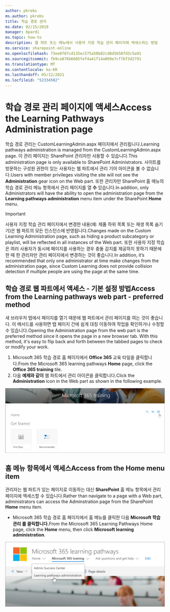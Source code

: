```yaml
---
author: pkrebs
ms.author: pkrebs
title: 학습 경로 관리
ms.date: 02/15/2019
manager: bpardi
ms.topic: how-to
description: 웹 파트 또는 메뉴에서 사용자 지정 학습 관리 페이지에 액세스하는 방법
ms.service: sharepoint-online
ms.openlocfilehash: 73ee8f07cd135ec575a50b82cd8d5650fd3c5a91
ms.sourcegitcommit: fb9ca876b6605fef4a41f14a069e7cf7bf3d2791
ms.translationtype: MT
ms.contentlocale: ko-KR
ms.lasthandoff: 05/12/2021
ms.locfileid: "52334502"
---
```

# <a name="access-the-learning-pathways-administration-page"></a><span data-ttu-id="20b38-103">학습 경로 관리 페이지에 액세스</span><span class="sxs-lookup"><span data-stu-id="20b38-103">Access the Learning Pathways Administration page</span></span>

<span data-ttu-id="20b38-104">학습 경로 관리는 CustomLearningAdmin.aspx 페이지에서 관리됩니다.</span><span class="sxs-lookup"><span data-stu-id="20b38-104">Learning pathways administration is managed from the CustomLearningAdmin.aspx page.</span></span> <span data-ttu-id="20b38-105">이 관리 페이지는 SharePoint 관리자만 사용할 수 있습니다.</span><span class="sxs-lookup"><span data-stu-id="20b38-105">This administration page is only available to SharePoint Administrators.</span></span> <span data-ttu-id="20b38-106">사이트를 방문하는 구성원 권한이 있는 사용자는  웹 파트에서 관리 기어 아이콘을 볼 수 없습니다.</span><span class="sxs-lookup"><span data-stu-id="20b38-106">Users with member privileges visiting the site will not see the **Administration** gear icon on the Web part.</span></span> <span data-ttu-id="20b38-107">또한 관리자만 SharePoint 홈 메뉴의 학습 경로 관리  메뉴 항목에서 관리 페이지를 열 **수** 있습니다.</span><span class="sxs-lookup"><span data-stu-id="20b38-107">In addition, only Administrators will have the ability to open the administration page from the **Learning pathways administration** menu item under the SharePoint **Home** menu.</span></span> 

> [!IMPORTANT]
> <span data-ttu-id="20b38-108">사용자 지정 학습 관리 페이지에서 변경한 내용(예: 제품 하위 목록 또는 재생 목록 숨기기)은 웹 파트의 모든 인스턴스에 반영됩니다.</span><span class="sxs-lookup"><span data-stu-id="20b38-108">Changes made on the Custom Learning Administration page, such as hiding a product subcategory or playlist, will be reflected in all instances of the Web part.</span></span> <span data-ttu-id="20b38-109">또한 사용자 지정 학습은 여러 사용자가 동시에 페이지를 사용하는 경우 충돌 감지를 제공하지 못하기 때문에 한 때 한 관리자만 관리 페이지에서 변경하는 것이 좋습니다.</span><span class="sxs-lookup"><span data-stu-id="20b38-109">In addition, it’s recommended that only one administrator at time make changes from the administration page, since Custom Learning does not provide collision detection if multiple people are using the page at the same time.</span></span>  

## <a name="access-from-the-learning-pathways-web-part---preferred-method"></a><span data-ttu-id="20b38-110">학습 경로 웹 파트에서 액세스 - 기본 설정 방법</span><span class="sxs-lookup"><span data-stu-id="20b38-110">Access from the Learning pathways web part - preferred method</span></span>
<span data-ttu-id="20b38-111">새 브라우저 탭에서 페이지를 열기 때문에 웹 파트에서 관리 페이지를 여는 것이 좋습니다. 이 메서드를 사용하면 탭 페이지 간에 쉽게 대칭 이동하여 작업을 확인하거나 수정할 수 있습니다.</span><span class="sxs-lookup"><span data-stu-id="20b38-111">Opening the Administration page from the web part is the preferred method since it opens the page in a new browser tab. With this method, it's easy to flip back and forth between the tabbed pages to check or modify your work.</span></span>  

1. <span data-ttu-id="20b38-112">Microsoft 365 학습 경로  홈 페이지에서 **Office 365** 교육 타일을 클릭합니다.</span><span class="sxs-lookup"><span data-stu-id="20b38-112">From the Microsoft 365 learning pathways **Home** page, click the **Office 365 training** tile.</span></span>
2. <span data-ttu-id="20b38-113">다음 **예제와 같이** 웹 파트에서 관리 아이콘을 클릭합니다.</span><span class="sxs-lookup"><span data-stu-id="20b38-113">Click the **Administration** icon in the Web part as shown in the following example.</span></span>

![손으로 셰이프한 포인터 아이콘은 Microsoft 365 교육 창의 관리 아이콘을 포인트로 합니다.](media/cg-adminaccbtn.png)

## <a name="access-from-the-home-menu-item"></a><span data-ttu-id="20b38-115">홈 메뉴 항목에서 액세스</span><span class="sxs-lookup"><span data-stu-id="20b38-115">Access from the Home menu item</span></span>
<span data-ttu-id="20b38-116">관리자는 웹 파트가 있는 페이지로 이동하는 대신 **SharePoint** 홈 메뉴 항목에서 관리 페이지에 액세스할 수 있습니다.</span><span class="sxs-lookup"><span data-stu-id="20b38-116">Rather than navigate to a page with a Web part, administrators can access the Adminstration page from the SharePoint **Home** menu item.</span></span> 

- <span data-ttu-id="20b38-117">Microsoft 365 학습 경로 홈 페이지에서 홈  메뉴를 클릭한 다음 **Microsoft 학습 관리 를 클릭합니다.**</span><span class="sxs-lookup"><span data-stu-id="20b38-117">From the Microsoft 365 Learning Pathways Home page, click the **Home** menu, then click **Microsoft learning administration**.</span></span>

![관리 옵션의 손 모양 포인터 아이콘이 포인트입니다.](media/cg-adminaccmenu.png)